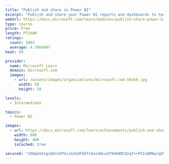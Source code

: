 ```yaml
---
title: "Publish and share in Power BI"
excerpt: "Publish and share your Power BI reports and dashboards to teammates in your organization or to everyone on the web."
webUrl: https://docs.microsoft.com/learn/modules/publish-share-power-bi/
type: course
price: Free
length: PT1H4M
ratings:
  count: 3063
  average: 4.7064967
heat: 59

provider:
  name: Microsoft Learn
  domain: microsoft.com
  images:
    - url: /assets/images/organizations/microsoft.com-50x50.jpg
      width: 50
      height: 50

levels:
  - Intermediate

topics:
  - Power BI

images:
  - url: https://docs.microsoft.com/learn/achievements/publish-and-share-with-power-bi-desktop-social.png
    width: 800
    height: 400
    isCached: true

secured: "I6QqkmIogibO+n5PGizo3odFkDYs4os4ALwZY9dkWQCQoqf++PSIvQM9w/qXS4TwtpLQFgANq1LYpqeqm7whLMdIABhjeOGkbHKJPrDdPO1n2juzFIo8aerw//9W9dUw5rpYoOVqph1so55WZ0tKY4Ey0ffBKR9nvfZsi5v8YuDhdFz7pm8uRNJneyYhWo29x5HbEfRnKLYWaMqwvfOrecKNy7Ux8mIex5MzGhlOIW4XI28nvntmOk4q/vs1bRG5V3uZ0dKiMq948Sgov05LOqfadomNNx5jEYfnCvHPVBO/FYPKj+P+3U+BiPWNkHHKqEF/BXMVK9uJYtLf1/x9wbtjHJu2aLJcz3qCOyG5IwKYWmJ82uILNjrTUJCaT6xqsCLShWj9m742xQ14LcrcimPmbIk5He3EKaSsSyqfvy8=;JzMZ4RINRxLDaqMQQrL4Gg=="
---
```


